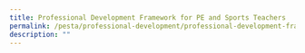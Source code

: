 ```yaml
---
title: Professional Development Framework for PE and Sports Teachers
permalink: /pesta/professional-development/professional-development-framework-for-pe-and-sports-teachers/
description: ""
---
```

